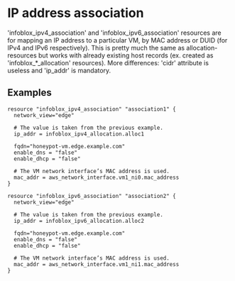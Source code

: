 # IP address association

'infoblox_ipv4_association' and 'infoblox_ipv6_association'
resources are for mapping an IP address to a particular VM, by MAC
address or DUID (for IPv4 and IPv6 respectively). This is pretty much
the same as allocation-resources but works with already existing host
records (ex. created as 'infoblox_*_allocation' resources). More
differences: 'cidr' attribute is useless and 'ip_addr' is mandatory.

## Examples

    resource "infoblox_ipv4_association" "association1" {
      network_view="edge"
    
      # The value is taken from the previous example.
      ip_addr = infoblox_ipv4_allocation.alloc1
    
      fqdn="honeypot-vm.edge.example.com"
      enable_dns = "false"
      enable_dhcp = "false"
    
      # The VM network interface’s MAC address is used.
      mac_addr = aws_network_interface.vm1_ni0.mac_address
    }
    
    resource "infoblox_ipv6_association" "association2" {
      network_view="edge"
    
      # The value is taken from the previous example.
      ip_addr = infoblox_ipv6_allocation.alloc2
    
      fqdn="honeypot-vm.edge.example.com"
      enable_dns = "false"
      enable_dhcp = "false"
    
      # The VM network interface’s MAC address is used.
      mac_addr = aws_network_interface.vm1_ni1.mac_address
    }
